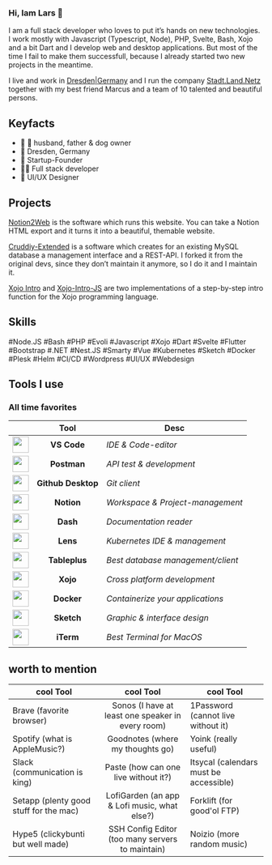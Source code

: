 ### Hi, Iam Lars 👋

I am a full stack developer who loves to put it’s hands on new technologies. I work mostly with Javascript (Typescript, Node), PHP, Svelte, Bash, Xojo and a bit Dart and I develop web and desktop applications. But most of the time I fail to make them successfull, because I already started two new projects in the meantime.

I live and work in [Dresden|Germany](https://w3w.co/benutzen.ehrlich.besorgen) and I run the company [Stadt.Land.Netz](https://stadtlandnetz.de) together with my best friend Marcus and a team of 10 talented and beautiful persons.

## Keyfacts
- 🤵  🐩  husband, father & dog owner
- 📍  Dresden, Germany
- 🚀  Startup-Founder
- 🧑‍💻  Full stack developer
- 📐  UI/UX Designer

## Projects
[Notion2Web](https://github.com/VanDerLars/Notion2Web) is the software which runs this website. You can take a Notion HTML export and it turns it into a beautiful, themable website.

[Cruddiy-Extended](https://github.com/VanDerLars/cruddiy-extended) is a software which creates for an existing MySQL database a management interface and a REST-API. I forked it from the original devs, since they don’t maintain it anymore, so I do it and I maintain it.

[Xojo Intro](https://github.com/VanDerLars/xojo-intro) and [Xojo-Intro-JS](https://github.com/VanDerLars/xojo_intro_js) are two implementations of a step-by-step intro function for the Xojo programming language.


## Skills
#Node.JS #Bash #PHP #Evoli #Javascript #Xojo #Dart #Svelte #Flutter
#Bootstrap #.NET #Nest.JS #Smarty #Vue #Kubernetes #Sketch #Docker 
#Plesk #Helm #CI/CD #Wordpress #UI/UX #Webdesign


## Tools I use
### All time favorites

|               | Tool          | Desc    |
| ------------- |:-------------:| ------- |
| <img src="https://user-images.githubusercontent.com/9517567/158201438-1552e511-d2ac-4bba-8a9c-63aff676813a.png" width="32" height="32"> | **VS Code** | _IDE & Code-editor_ |
| <img src="https://user-images.githubusercontent.com/9517567/158201392-8bf74964-d2f7-415f-8cdf-340685e54458.png" width="32" height="32"> | **Postman** |  _API test & development_ |
| <img src="https://user-images.githubusercontent.com/9517567/158200971-fb4957fd-c534-4c38-8cb9-1216f36e5a10.png" width="32" height="32"> | **Github Desktop** | _Git client_ |
| <img src="https://user-images.githubusercontent.com/9517567/158201410-1730eaac-66f5-4ce2-bbd2-90a594919098.png" width="32" height="32"> | **Notion** | _Workspace & Project-management_ |
| <img src="https://user-images.githubusercontent.com/9517567/158201021-e7b8ad1e-b59c-4fe9-817f-90015a9b4800.png" width="32" height="32"> | **Dash** | _Documentation reader_ |
| <img src="https://user-images.githubusercontent.com/9517567/158201056-cc30b0a4-fc99-41ad-a41d-2af0b1a808c4.png" width="32" height="32"> | **Lens** | _Kubernetes IDE & management_ |
| <img src="https://user-images.githubusercontent.com/9517567/158201460-29b84f59-c2d7-4a61-b485-d924020675d0.png" width="32" height="32"> | **Tableplus** | _Best database management/client_ |
| <img src="https://user-images.githubusercontent.com/9517567/158201100-f5be45cc-f865-4ff4-b353-31d43888df26.png" width="32" height="32"> | **Xojo** | _Cross platform development_ |
| <img src="https://user-images.githubusercontent.com/9517567/158201353-3bc99909-0c65-445f-8b8d-3f3b0a3f702f.png" width="32" height="32"> | **Docker** | _Containerize your applications_ |
| <img src="https://user-images.githubusercontent.com/9517567/158201143-0cb555d5-2eeb-45f4-ba1b-73a2d8c617cd.png" width="32" height="32"> | **Sketch** | _Graphic & interface design_ |
| <img src="https://user-images.githubusercontent.com/9517567/158201172-220f7a39-750e-4232-9622-26a8e9a204b4.png" width="32" height="32"> | **iTerm** | _Best Terminal for MacOS_ |

## worth to mention

| cool Tool | cool Tool | cool Tool |
| --------- |:---------:| --------- |
| Brave (favorite browser) | Sonos (I have at least one speaker in every room) | 1Password (cannot live without it) |
| Spotify (what is AppleMusic?) | Goodnotes (where my thoughts go) | Yoink (really useful) |
| Slack (communication is king) | Paste (how can one live without it?) | Itsycal (calendars must be accessible) |
| Setapp (plenty good stuff for the mac) | LofiGarden (an app & Lofi music, what else?) | Forklift (for good'ol FTP) |
| Hype5 (clickybunti but well made) | SSH Config Editor (too many servers to maintain) | Noizio (more random music) |

